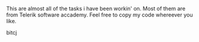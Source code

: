 This are almost all of the tasks i have been workin' on. Most of them are from Telerik software accademy.
Feel free to copy my code whereever you like.



bitcj
